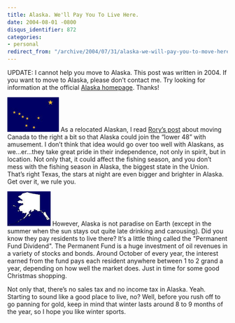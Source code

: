 ```yaml
---
title: Alaska. We'll Pay You To Live Here.
date: 2004-08-01 -0800
disqus_identifier: 872
categories:
- personal
redirect_from: "/archive/2004/07/31/alaska-we-will-pay-you-to-move-here.aspx/"
---
```


UPDATE: I cannot help you move to Alaska. This post was written in 2004.
If you want to move to Alaska, please don’t contact me. Try looking for
information at the official [Alaska
homepage](http://www.state.ak.us/ "State of Alaska Homepage"). Thanks!

![Alaska’s Flag](/images/alaskaflag.jpg) As a relocated Alaskan, I read
[Rory’s post](http://neopoleon.com/blog/posts/7379.aspx) about moving
Canada to the right a bit so that Alaska could join the “lower 48” with
amusement. I don’t think that idea would go over too well with Alaskans,
as we...er...they take great pride in their independence, not only in
spirit, but in location. Not only that, it could affect the fishing
season, and you don’t mess with the fishing season in Alaska, the
biggest state in the Union. That’s right Texas, the stars at night are
even bigger and brighter in Alaska. Get over it, we rule you.

![Alaska Map](/images/alaskaMap.jpg) However, Alaska is not paradise on
Earth (except in the summer when the sun stays out quite late drinking
and carousing). Did you know they pay residents to live there? It’s a
little thing called the "Permanent Fund Dividend". The Permanent Fund is
a huge investment of oil revenues in a variety of stocks and bonds.
Around October of every year, the interest earned from the fund pays
each resident anywhere between 1 to 2 grand a year, depending on how
well the market does. Just in time for some good Christmas shopping.

Not only that, there’s no sales tax and no income tax in Alaska. Yeah.
Starting to sound like a good place to live, no? Well, before you rush
off to go panning for gold, keep in mind that winter lasts around 8 to 9
months of the year, so I hope you like winter sports.

